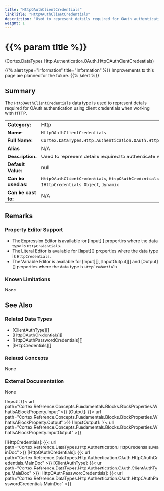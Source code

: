 ```yaml
---
title: "HttpOAuthClientCredentials"
linkTitle: "HttpOAuthClientCredentials"
description: "Used to represent details required for OAuth authentication using client credentials."
weight: 1
---
```


# {{% param title %}}

<p class="namespace">(Cortex.DataTypes.Http.Authentication.OAuth.HttpOAuthCientCredentials)</p>

{{% alert type="information" title="Information" %}} Improvements to this page are planned for the future. {{% /alert %}}

## Summary

The `HttpOAuthClientCredentials` data type is used to represent details required for OAuth authentication using client credentials when working with HTTP.

| | |
|-|-|
| **Category:**          | Http                                                      |
| **Name:**              | `HttpOAuthClientCredentials`                                         |
| **Full Name:**         | `Cortex.DataTypes.Http.Authentication.OAuth.HttpOAuthClientCredentials`     |
| **Alias:**             | N/A                                                      |
| **Description:**       | Used to represent details required to authenticate with a server. |
| **Default Value:**     | null                                                     |
| **Can be used as:**    | `HttpOAuthClientCredentials`, `HttpOAuthCredentials`, `HttpCredentials`, `IHttpCredentials`, `Object`, `dynamic` |
| **Can be cast to:**    | N/A                                                      |

## Remarks

### Property Editor Support

- The Expression Editor is available for [Input][] properties where the data type is `HttpCredentials`.
- The Literal Editor is available for [Input][] properties where the data type is `HttpCredentials`.
- The Variable Editor is available for [Input][], [InputOutput][] and [Output][] properties where the data type is `HttpCredentials`.

### Known Limitations

None

## See Also

### Related Data Types

- [ClientAuthType][]
- [HttpOAuthCredentials][]
- [HttpOAuthPasswordCredentials][]
- [IHttpCredentials][]

### Related Concepts

None

### External Documentation

None

[Input]: {{< url path="Cortex.Reference.Concepts.Fundamentals.Blocks.BlockProperties.WhatIsABlockProperty.Input" >}}
[Output]: {{< url path="Cortex.Reference.Concepts.Fundamentals.Blocks.BlockProperties.WhatIsABlockProperty.Output" >}}
[InputOutput]: {{< url path="Cortex.Reference.Concepts.Fundamentals.Blocks.BlockProperties.WhatIsABlockProperty.InputOutput" >}}

[IHttpCredentials]: {{< url path="Cortex.Reference.DataTypes.Http.Authentication.IHttpCredentials.MainDoc" >}}
[HttpOAuthCredentials]: {{< url path="Cortex.Reference.DataTypes.Http.Authentication.OAuth.HttpOAuthCredentials.MainDoc" >}}
[ClientAuthType]: {{< url path="Cortex.Reference.DataTypes.Http.Authentication.OAuth.ClientAuthType.MainDoc" >}}
[HttpOAuthPasswordCredentials]: {{< url path="Cortex.Reference.DataTypes.Http.Authentication.OAuth.HttpOAuthPasswordCredentials.MainDoc" >}}
